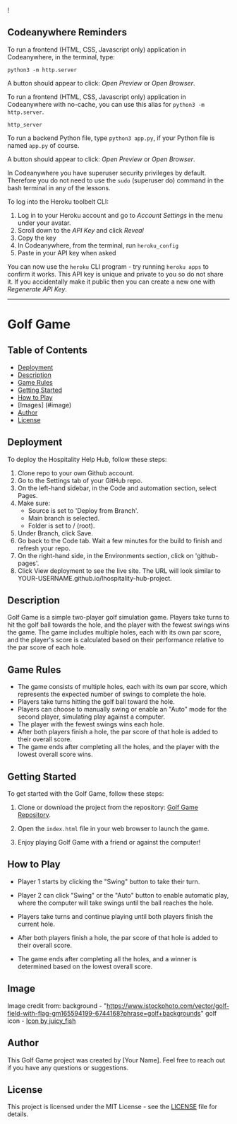 !

## Codeanywhere Reminders

To run a frontend (HTML, CSS, Javascript only) application in Codeanywhere, in the terminal, type:

`python3 -m http.server`

A button should appear to click: _Open Preview_ or _Open Browser_.

To run a frontend (HTML, CSS, Javascript only) application in Codeanywhere with no-cache, you can use this alias for `python3 -m http.server`.

`http_server`

To run a backend Python file, type `python3 app.py`, if your Python file is named `app.py` of course.

A button should appear to click: _Open Preview_ or _Open Browser_.

In Codeanywhere you have superuser security privileges by default. Therefore you do not need to use the `sudo` (superuser do) command in the bash terminal in any of the lessons.

To log into the Heroku toolbelt CLI:

1. Log in to your Heroku account and go to _Account Settings_ in the menu under your avatar.
2. Scroll down to the _API Key_ and click _Reveal_
3. Copy the key
4. In Codeanywhere, from the terminal, run `heroku_config`
5. Paste in your API key when asked

You can now use the `heroku` CLI program - try running `heroku apps` to confirm it works. This API key is unique and private to you so do not share it. If you accidentally make it public then you can create a new one with _Regenerate API Key_.

---

# Golf Game

## Table of Contents

- [Deployment](#deployment)
- [Description](#description)
- [Game Rules](#game-rules)
- [Getting Started](#getting-started)
- [How to Play](#how-to-play)
- [Images] (#image)
- [Author](#author)
- [License](#license)

## Deployment

<!-- From Course notes -->

To deploy the Hospitality Help Hub, follow these steps:

1. Clone repo to your own Github account.
2. Go to the Settings tab of your GitHub repo.
3. On the left-hand sidebar, in the Code and automation section, select Pages.
4. Make sure:
   - Source is set to 'Deploy from Branch'.
   - Main branch is selected.
   - Folder is set to / (root).
5. Under Branch, click Save.
6. Go back to the Code tab. Wait a few minutes for the build to finish and refresh your repo.
7. On the right-hand side, in the Environments section, click on 'github-pages'.
8. Click View deployment to see the live site. The URL will look similar to YOUR-USERNAME.github.io/lhospitality-hub-project.

## Description

Golf Game is a simple two-player golf simulation game. Players take turns to hit the golf ball towards the hole, and the player with the fewest swings wins the game. The game includes multiple holes, each with its own par score, and the player's score is calculated based on their performance relative to the par score of each hole.

## Game Rules

- The game consists of multiple holes, each with its own par score, which represents the expected number of swings to complete the hole.
- Players take turns hitting the golf ball toward the hole.
- Players can choose to manually swing or enable an "Auto" mode for the second player, simulating play against a computer.
- The player with the fewest swings wins each hole.
- After both players finish a hole, the par score of that hole is added to their overall score.
- The game ends after completing all the holes, and the player with the lowest overall score wins.

## Getting Started

To get started with the Golf Game, follow these steps:

1. Clone or download the project from the repository: [Golf Game Repository](https://github.com/your-username/golf-game).

2. Open the `index.html` file in your web browser to launch the game.

3. Enjoy playing Golf Game with a friend or against the computer!

## How to Play

- Player 1 starts by clicking the "Swing" button to take their turn.

- Player 2 can click "Swing" or the "Auto" button to enable automatic play, where the computer will take swings until the ball reaches the hole.

- Players take turns and continue playing until both players finish the current hole.

- After both players finish a hole, the par score of that hole is added to their overall score.

- The game ends after completing all the holes, and a winner is determined based on the lowest overall score.

## Image

Image credit from:
background - "https://www.istockphoto.com/vector/golf-field-with-flag-gm165594199-6744168?phrase=golf+backgrounds"
golf icon - <a href="https://www.freepik.com/icons/golf">Icon by juicy_fish</a>

## Author

This Golf Game project was created by [Your Name]. Feel free to reach out if you have any questions or suggestions.

## License

This project is licensed under the MIT License - see the [LICENSE](LICENSE) file for details.
